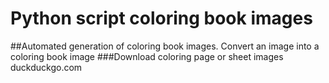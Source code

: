 # Python script coloring book images

##Automated generation of coloring book images. Convert an image into a coloring book image
###Download coloring page or sheet images duckduckgo.com

